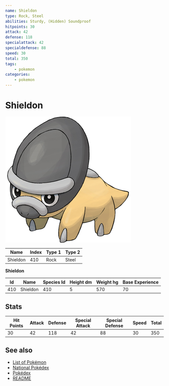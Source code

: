 ```yaml
---
name: Shieldon
type: Rock, Steel
abilities: Sturdy, (Hidden) Soundproof
hitpoints: 30
attack: 42
defense: 118
specialattack: 42
specialdefense: 88
speed: 30
total: 350
tags:
    - pokemon
categories:
    - pokemon
---
```


# Shieldon


![Shieldon](images/410.png)

| **Name** | **Index** | **Type 1** | **Type 2** |
|----|----|----|----|
| Shieldon | 410 | Rock | Steel  |

**Shieldon** 




| **Id** | **Name** | **Species Id** | **Height dm** | **Weight hg** | **Base Experience** |
|--------|----------|----------------|------------|------------|---------------------|
| 410 | Shieldon | 410 | 5 | 570 | 70 |



## Stats

| **Hit Points** | **Attack** | **Defense** | **Special Attack** | **Special Defense** | **Speed** | **Total** |
|----------------|------------|-------------|--------------------|---------------------|-----------|-----------|
| 30 | 42 | 118 | 42 | 88 | 30 | 350 |

## See also

- [List of Pokémon](../pokemon.md)
- [National Pokédex](../national_pokedex.md)
- [Pokédex](../pokedex.md)
- [README](../README.md)
